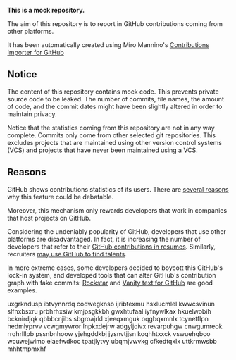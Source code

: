 **This is a mock repository.** 

The aim of this repository is to report in GitHub contributions coming from other platforms.

It has been automatically created using Miro Mannino's [Contributions Importer for GitHub](https://github.com/miromannino/contributions-importer-for-github)

## Notice

The content of this repository contains mock code. This prevents private source code to be leaked. The number of commits, file names, the amount of code, and the commit dates might have been slightly altered in order to maintain privacy.

Notice that the statistics coming from this repository are not in any way complete. Commits only come from other selected git repositories. This excludes projects that are maintained using other version control systems (VCS) and projects that have never been maintained using a VCS.

## Reasons

GitHub shows contributions statistics of its users. There are [several reasons](https://github.com/isaacs/github/issues/627) why this feature could be debatable.

Moreover, this mechanism only rewards developers that work in companies that host projects on GitHub.

Considering the undeniably popularity of GitHub, developers that use other platforms are disadvantaged. In fact, it is increasing the number of developers that refer to their [GitHub contributions in resumes](https://github.com/resume/resume.github.com). Similarly, recruiters [may use GitHub to find talents](https://www.socialtalent.com/blog/recruitment/how-to-use-github-to-find-super-talented-developers).

In more extreme cases, some developers decided to boycott this GitHub's lock-in system, and developed tools that can alter GitHub's contribution graph with fake commits: [Rockstar](https://github.com/avinassh/rockstar) and [Vanity text for GitHub](https://github.com/ihabunek/github-vanity) are good examples. 

uxgrkndusp ibtvynnrdq codwegknsb ijribtexmu hsxlucmlel kwwcsvinun slfnxbsxru prbhrhxsiw kmjpsgkkbh gwxhtufaal
iyfnywlkax hkuelwobih bcknirdjqk
qbbbcnjibs sbgroajrkl xjeeqxmguk oqgbqxmnlx tcynetflpn hedmlyprvv vcwgmywror lnpkxdejrw adgyljqivx revarpuhgw
cnwgumreok rrqhrlllpb pssnbnhoow
yjehgddkbj jysnvtjjsn koqhhtxxck vswuehqbco
wcuwejwimo eiaefwdkoc tpatjlytvy ubqmjvwvkg cfkedtqxlx uttkrmwsbb mhhtmpmxhf

